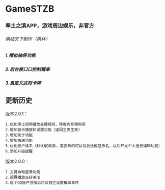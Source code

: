 # GameSTZB
### 率土之滨APP，游戏周边娱乐，非官方
###### 枫临天下制作（枫林）
##### 1.模拟抽将功能
##### 2.后台接口口控制概率
##### 3.自定义武将卡牌



## 更新历史

版本2.0.1：

    1.优化停止视频播放处理规则，降低内存使用率
    2.增加音乐播放和设置功能（返回主页生效)
    3.增加统计功能
    4.增加推送功能
    5.优化账户体系（默认QQ昵称，需要改的可以找我给改显示名，以后开发个人信息编辑功能）
    6.添加升级提醒

版本2.0.0：

    1.支持自动登录功能
    2.视屏播放支持关闭
    3.每个QQ账户登陆后可以独立设置概率事件